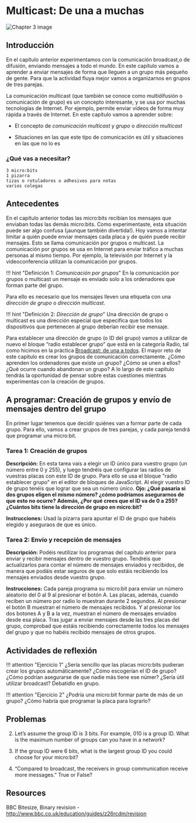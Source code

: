 Multicast: De una a muchas
==========================

![Chapter 3 image](chapter3.png)

Introducción
------------

En el capítulo anterior experimentamos con la comunicación broadcast,o de difusión, enviando mensajes a todo el mundo. En este capítulo vamos a aprender a enviar mensajes de forma que lleguen a un grupo más pequeño de gente. Para que la actividad fluya mejor vamos a organizarnos en grupos de tres parejas. 

La comunicación multicast (que también se conoce como multidifusión o comunicación de grupo) es un concepto interesante, y se usa por muchas tecnologías de Internet. Por ejemplo, permite enviar vídeos de forma muy rápida a través de Internet. En este capítulo vamos a aprender sobre:

- El concepto de *comunicación multicast* y *grupo* o *dirección multicast*

- Situaciones en las que este tipo de comunicación es útil y situaciones en las que no lo es

### ¿Qué vas a necesitar?

    3 micro:bits
    1 pizarra
    tizas o rotuladores o adhesivos para notas
    varios colegas

Antecedentes
------------

En el capítulo anterior todas las micro:bits recibían los mensajes que enviaban todas las demás micro:bits. Como experimentaste, esta situación puede ser algo confusa (¡aunque también divertida!). Hoy vamos a intentar limitar a quién puede enviar mensajes cada placa y de quién puede recibir mensajes. Esto se llama comunicación por grupos o multicast. La comunicación por grupos se usa en Internet para enviar tráfico a muchas personas al mismo tiempo. Por ejemplo, la televisión por Internet y la videoconferencia utilizan la comunicación por grupos.

!!! hint "Definición 1: _Comunicación por grupos_"
	En la comunicación por grupos o multicast un mensaje es enviado solo a los ordenadores que forman parte del grupo. 

Para ello es necesario que los mensajes lleven una etiqueta con una *dirección de grupo* o *dirección multicast*.

!!! hint "Definición 2: _Dirección de grupo_"
	Una dirección de grupo o multicast es una dirección especial que especifica que todos los dispositivos que pertenecen al grupo deberían recibir ese mensaje. 

Para establecer una dirección de grupo (o ID del grupo) vamos a utilizar de nuevo el bloque “radio establecer grupo” que está en la categoría Radio, tal como hicimos en la práctica [Broadcast: de una a todos](../broadcast/broadcast.md). El mayor reto de este capítulo es crear los grupos de comunicación correctamente. ¿Cómo aprenden los ordenadores que existe un grupo? ¿Cómo se unen a ellos? ¿Qué ocurre cuando abandonan un grupo? A lo largo de este capítulo tendrás la oportunidad de pensar sobre estas cuestiones mientras experimentas con la creación de grupos.


A programar: Creación de grupos y envío de mensajes dentro del grupo
--------------------------------------------------------------------

En primer lugar tenemos que decidir quiénes van a formar parte de cada grupo. Para ello, vamos a crear grupos de tres parejas, y cada pareja tendrá que programar una micro:bit. 

### Tarea 1: Creación de grupos

**Descripción:** En esta tarea vais a elegir un ID único para vuestro grupo (un número entre 0 y 255), y luego tendréis que configurar las radios de vuestras placas con este ID de grupo. Para ello se usa el bloque "radio establecer grupo" en el editor de bloques de JavaScript. Al elegir vuestro ID de grupo tenéis que lograr que sea un número único. **Ojo: ¿Qué pasaría si dos grupos eligen el mismo número? ¿cómo podríamos asegurarnos de que esto no ocurre?** **Además, ¿Por qué crees que el ID va de 0 a 255? ¿Cuántos bits tiene la dirección de grupo en micro:bit?**

**Instrucciones:** Usad la pizarra para apuntar el ID de grupo que habéis elegido y aseguraos de que es único.

### Tarea 2: Envío y recepción de mensajes

**Descripción:** Podéis reutilizar los programas del capítulo anterior para enviar y recibir mensajes dentro de vuestro grupo. Tendréis que actualizarlos para contar el número de mensajes enviados y recibidos, de manera que podáis estar seguros de que solo estáis recibiendo los mensajes enviados desde vuestro grupo. 

**Instrucciones:** Cada pareja programa su micro:bit para enviar un número aleatorio del 0 al 9 al presionar el botón A. Las placas, además, cuando reciben un número por radio lo muestran durante 2 segundos. Al presionar el botón B muestran el número de mensajes recibidos. Y al presionar los dos botones A y B a la vez, muestran el número de mensajes enviados desde esa placa. Tras jugar a enviar mensajes desde las tres placas del grupo, comprobad que estáis recibiendo correctamente todos los mensajes del grupo y que no habéis recibido mensajes de otros grupos.


Actividades de reflexión
------------------------

!!! attention "Ejercicio 1"
	¿Sería sencillo que las placas micro:bits pudieran crear los grupos automáticamente? ¿Cómo escogerían el ID de grupo? ¿Cómo podrían asegurarse de que nadie más tiene ese númer? ¿Sería útil utilizar broadcast? Debatidlo en grupo.

!!! attention "Ejercicio 2"
	¿Podría una micro:bit formar parte de más de un grupo? ¿Cómo habría que programar la placa para lograrlo?

Problemas
---------



2. Let’s assume the group ID is 3 bits. For example, 010 is a group ID. What is the maximum number of groups can you have in a network?

3. If the group ID were 6 bits,  what is the largest group ID you could choose for your micro:bit?

4. “Compared to broadcast, the receivers in group communication receive more messages.” True or False?

Resources
---------

BBC Bitesize, Binary revision -
<http://www.bbc.co.uk/education/guides/z26rcdm/revision>
